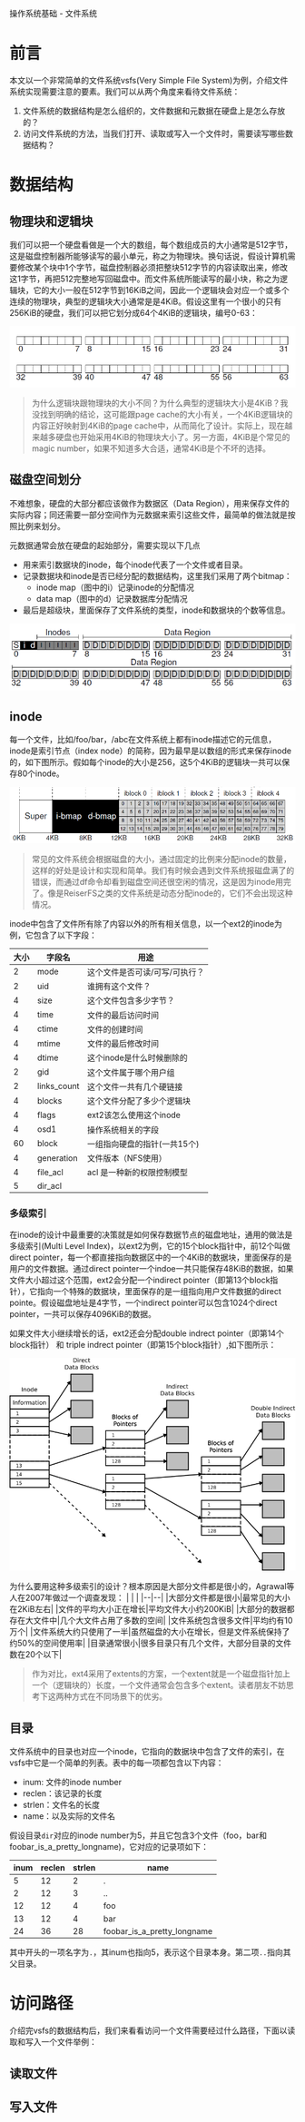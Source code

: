 操作系统基础 - 文件系统

# 前言

本文以一个非常简单的文件系统vsfs(Very Simple File System)为例，介绍文件系统实现需要注意的要素。我们可以从两个角度来看待文件系统：
1. 文件系统的数据结构是怎么组织的，文件数据和元数据在硬盘上是怎么存放的？
2. 访问文件系统的方法，当我们打开、读取或写入一个文件时，需要读写哪些数据结构？

# 数据结构

## 物理块和逻辑块

我们可以把一个硬盘看做是一个大的数组，每个数组成员的大小通常是512字节，这是磁盘控制器所能够读写的最小单元，称之为物理块。换句话说，假设计算机需要修改某个块中1个字节，磁盘控制器必须把整块512字节的内容读取出来，修改这1字节，再把512完整地写回磁盘中。而文件系统所能读写的最小块，称之为逻辑块，它的大小一般在512字节到16KiB之间，因此一个逻辑块会对应一个或多个连续的物理块，典型的逻辑块大小通常是是4KiB。假设这里有一个很小的只有256KiB的硬盘，我们可以把它划分成64个4KiB的逻辑块，编号0-63：

![](./img/blocks.png)

> 为什么逻辑块跟物理块的大小不同？为什么典型的逻辑块大小是4KiB？我没找到明确的结论，这可能跟page cache的大小有关，一个4KiB逻辑块的内容正好映射到4KiB的page cache中，从而简化了设计。实际上，现在越来越多硬盘也开始采用4KiB的物理块大小了。另一方面，4KiB是个常见的magic number，如果不知道多大合适，通常4KiB是个不坏的选择。

## 磁盘空间划分

不难想象，硬盘的大部分都应该做作为数据区（Data Region），用来保存文件的实际内容；同还需要一部分空间作为元数据来索引这些文件，最简单的做法就是按照比例来划分。

元数据通常会放在硬盘的起始部分，需要实现以下几点
- 用来索引数据块的inode，每个inode代表了一个文件或者目录。
- 记录数据块和inode是否已经分配的数据结构，这里我们采用了两个bitmap：
  - inode map（图中的i）记录inode的分配情况
  - data map（图中的d）记录数据库分配情况
- 最后是超级块，里面保存了文件系统的类型，inode和数据块的个数等信息。


![](./img/fsds.png)


## inode

每一个文件，比如/foo/bar，/abc在文件系统上都有inode描述它的元信息，inode是索引节点（index node）的简称，因为最早是以数组的形式来保存inode的，如下图所示。假如每个inode的大小是256，这5个4KiB的逻辑块一共可以保存80个inode。

![](./img/inode.png)

> 常见的文件系统会根据磁盘的大小，通过固定的比例来分配inode的数量，这样的好处是设计和实现和简单。我们有时候会遇到文件系统报磁盘满了的错误，而通过df命令却看到磁盘空间还很空闲的情况，这是因为inode用完了。像是ReiserFS之类的文件系统是动态分配inode的，它们不会出现这种情况。

inode中包含了文件所有除了内容以外的所有相关信息，以一个ext2的inode为例，它包含了以下字段：

大小|字段名|用途
---|---|---
2 | mode | 这个文件是否可读/可写/可执行？
2 | uid | 谁拥有这个文件？
4 | size | 这个文件包含多少字节？
4 | time | 文件的最后访问时间
4 | ctime | 文件的创建时间
4 | mtime | 文件的最后修改时间
4 | dtime | 这个inode是什么时候删除的
2 | gid | 这个文件属于哪个用户组
2 | links_count | 这个文件一共有几个硬链接
4 | blocks | 这个文件分配了多少个逻辑块
4 | flags | ext2该怎么使用这个inode
4 | osd1 | 操作系统相关的字段
60 | block | 一组指向硬盘的指针(一共15个)
4 | generation | 文件版本（NFS使用）
4 | file_acl | acl 是一种新的权限控制模型 
5 | dir_acl | 

### 多级索引

在inode的设计中最重要的决策就是如何保存数据节点的磁盘地址，通用的做法是多级索引(Multi Level Index)，以ext2为例，它的15个block指针中，前12个叫做direct pointer，每一个都直接指向数据区中的一个4KiB的数据块，里面保存的是用户的文件数据。通过direct pointer一个indoe一共只能保存48KiB的数据，如果文件大小超过这个范围，ext2会分配一个indirect pointer（即第13个block指针），它指向一个特殊的数据块，里面保存的是一组指向用户文件数据的direct pointe。假设磁盘地址是4字节，一个indirect pointer可以包含1024个direct pointer，一共可以保存4096KiB的数据。

如果文件大小继续增长的话，ext2还会分配double indrect pointer（即第14个block指针） 和 triple indrect pointer（即第15个block指针）,如下图所示：

![](./img/800px-Ext2-inode.png)

为什么要用这种多级索引的设计？根本原因是大部分文件都是很小的，Agrawal等人在2007年做过一个调查发现：
| | |
|--|--|
|大部分文件都是很小|最常见的大小在2KiB左右|
|文件的平均大小正在增长|平均文件大小约200KiB|
|大部分的数据都存在大文件中|几个大文件占用了多数的空间|
|文件系统包含很多文件|平均约有10万个|
|文件系统大约只使用了一半|虽然磁盘的大小在增长，但是文件系统保持了约50%的空间使用率|
|目录通常很小|很多目录只有几个文件，大部分目录的文件数在20个以下|

> 作为对比，ext4采用了extents的方案，一个extent就是一个磁盘指针加上一个（逻辑块的）长度，一个文件通常会包含多个extent。读者朋友不妨思考下这两种方式在不同场景下的优劣。

## 目录

文件系统中的目录也对应一个inode，它指向的数据块中包含了文件的索引，在vsfs中它是一个简单的列表。表中的每一项都包含以下内容：
- inum: 文件的inode number
- reclen：该记录的长度
- strlen：文件名的长度
- name：以及实际的文件名

假设目录`dir`对应的inode number为5，并且它包含3个文件（foo，bar和foobar_is_a_pretty_longname)，它对应的记录项如下：

inum|reclen|strlen|name
---|----|---|---
5 | 12 | 2 | .
2 | 12 | 3 | ..
12 | 12 | 4 | foo
13 | 12 | 4 | bar
24 | 36 | 28 | foobar_is_a_pretty_longname

其中开头的一项名字为`.`，其inum也指向5，表示这个目录本身。第二项`..`指向其父目录。

# 访问路径

介绍完vsfs的数据结构后，我们来看看访问一个文件需要经过什么路径，下面以读取和写入一个文件举例：

## 读取文件

## 写入文件